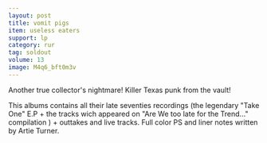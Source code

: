 ```yaml
---
layout: post
title: vomit pigs
item: useless eaters
support: lp
category: rur
tag: soldout
volume: 13
image: M4q6_bft0m3v
---
```


Another true collector's nightmare! Killer Texas punk from the vault!

This albums contains all their late seventies recordings (the legendary "Take One" E.P + the tracks wich appeared on "Are We too late for the Trend..." compilation ) + outtakes and live tracks. Full color PS and liner notes written by Artie Turner.
